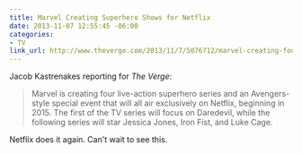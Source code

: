 ```yaml
---
title: Marvel Creating Superhero Shows for Netflix
date: 2013-11-07 12:55:45 -06:00
categories:
- TV
link_url: http://www.theverge.com/2013/11/7/5076712/marvel-creating-four-superhero-tv-series-netflix-exclusives
---
```


Jacob Kastrenakes reporting for *The Verge*:

>Marvel is creating four live-action superhero series and an Avengers-style special event that will all air exclusively on Netflix, beginning in 2015. The first of the TV series will focus on Daredevil, while the following series will star Jessica Jones, Iron Fist, and Luke Cage.

Netflix does it again. Can't wait to see this.
